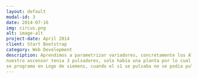```yaml
---
layout: default
modal-id: 3
date: 2014-07-16
img: circus.png
alt: image-alt
project-date: April 2014
client: Start Bootstrap
category: Web Development
description: Aprendimos a parametrizar variadores, concretamente los Altisar. Tuvimos varios proyectos con el Altisar, entre uno de ellos fue hacer un ascensor,
nuestro ascensor tenia 3 pulsadores, solo había una planta por lo cual el s1 era para subir a la planta el s2 para bajar y el s3 la seta de emergencia, el programa
se programo en Logo de siemens, cuando el s1 se pulsaba no se podia pulsar el s2 y viceversa.
---
```

